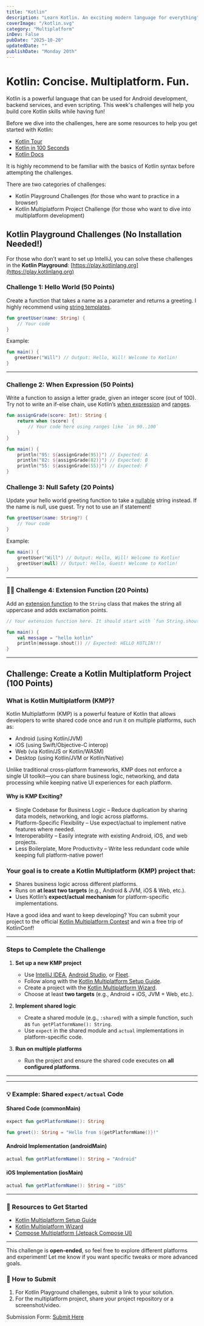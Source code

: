 ```yaml
---
title: "Kotlin"
description: "Learn Kotlin. An exciting modern language for everything"
coverImage: "/kotlin.svg"
category: "Multiplatform"
inDev: False
pubDate: "2025-10-20"
updatedDate: ""
publishDate: "Monday 20th"
---
```


# Kotlin: Concise. Multiplatform. Fun.

Kotlin is a powerful language that can be used for Android development, backend services, and even scripting.
This week's challenges will help you build core Kotlin skills while having fun!

Before we dive into the challenges, here are some resources to help you get started with Kotlin:
 - [Kotlin Tour](https://kotlinlang.org/docs/kotlin-tour-welcome.html)
 - [Kotlin in 100 Seconds](https://www.youtube.com/watch?v=xT8oP0wy-A0)
 - [Kotlin Docs](https://kotlinlang.org/docs/home.html)

It is highly recommend to be familiar with the basics of Kotlin syntax before attempting the challenges.

There are two categories of challenges:
 - Kotlin Playground Challenges (for those who want to practice in a browser)
 - Kotlin Multiplatform Project Challenge (for those who want to dive into multiplatform development)

## **Kotlin Playground Challenges (No Installation Needed!)**
For those who don’t want to set up IntelliJ, you can solve these challenges in the **Kotlin Playground**: [https://play.kotlinlang.org](https://play.kotlinlang.org)

### Challenge 1: Hello World (50 Points)
Create a function that takes a name as a parameter and returns a greeting. I highly recommend using [string templates](https://kotlinlang.org/docs/strings.html#string-templates).

```kotlin
fun greetUser(name: String) {
    // Your code
}
```

Example:
```kotlin
fun main() {
   greetUser("Will") // Output: Hello, Will! Welcome to Kotlin!
}
```

---

### Challenge 2: When Expression (50 Points)
Write a function to assign a letter grade, given an integer score (out of 100). Try not to write an if-else chain, use Kotlin’s [when expression](https://kotlinlang.org/docs/control-flow.html#when-expressions-and-statements) and [ranges](https://kotlinlang.org/docs/ranges.html#range).

```kotlin
fun assignGrade(score: Int): String {
    return when (score) {
        // Your code here using ranges like `in 90..100`
    }
}

fun main() {
    println("95: ${assignGrade(95)}") // Expected: A
    println("82: ${assignGrade(82)}") // Expected: B
    println("55: ${assignGrade(55)}") // Expected: F
}
```

### Challenge 3: Null Safety (20 Points)
Update your hello world greeting function to take a [nullable](https://kotlinlang.org/docs/null-safety.html#nullable-types-and-non-nullable-types) string instead. If the name is null, use guest. Try not to use an if statement!

```kotlin
fun greetUser(name: String?) {
    // Your code
}
```

Example:
```kotlin
fun main() {
    greetUser("Will") // Output: Hello, Will! Welcome to Kotlin!
    greetUser(null) // Output: Hello, Guest! Welcome to Kotlin!
}
```

---

### 🏃‍♂️ Challenge 4: Extension Function (20 Points)
Add an [extension function](https://kotlinlang.org/docs/extensions.html) to the `String` class that makes the string all uppercase and adds exclamation points.

```kotlin
// Your extension function here. It should start with `fun String.shout(): String`

fun main() {
    val message = "hello kotlin"
    println(message.shout()) // Expected: HELLO KOTLIN!!!
}
```

---

## Challenge: Create a Kotlin Multiplatform Project (100 Points)
### What is Kotlin Multiplatform (KMP)?
Kotlin Multiplatform (KMP) is a powerful feature of Kotlin that allows developers to write shared code once and run it on multiple platforms, such as:

- Android (using Kotlin/JVM)
- iOS (using Swift/Objective-C interop)
- Web (via Kotlin/JS or Kotlin/WASM)
- Desktop (using Kotlin/JVM or Kotlin/Native)

Unlike traditional cross-platform frameworks, KMP does not enforce a single UI toolkit—you can share business logic, networking, and data processing while keeping native UI experiences for each platform.
#### Why is KMP Exciting?

- Single Codebase for Business Logic – Reduce duplication by sharing data models, networking, and logic across platforms.
- Platform-Specific Flexibility – Use expect/actual to implement native features where needed.
- Interoperability – Easily integrate with existing Android, iOS, and web projects.
- Less Boilerplate, More Productivity – Write less redundant code while keeping full platform-native power!

### Your goal is to create a Kotlin Multiplatform (KMP) project that:
- Shares business logic across different platforms.
- Runs on **at least two targets** (e.g., Android & JVM, iOS & Web, etc.).
- Uses Kotlin’s **expect/actual mechanism** for platform-specific implementations.

Have a good idea and want to keep developing? You can submit your project to the official [Kotlin Multiplatform Contest](https://kotlinconf.com/contest/) and win a free trip of KotlinConf!

---

### Steps to Complete the Challenge
1. **Set up a new KMP project**
   - Use [IntelliJ IDEA](https://www.jetbrains.com/idea/download/), [Android Studio](https://developer.android.com/studio), or [Fleet](https://www.jetbrains.com/fleet/).
   - Follow along with the [Kotlin Multiplatform Setup Guide](https://www.jetbrains.com/help/kotlin-multiplatform-dev/get-started.html).
   - Create a project with the [Kotlin Multiplatform Wizard](https://kmp.jetbrains.com/).
   - Choose at least **two targets** (e.g., Android + iOS, JVM + Web, etc.).

2. **Implement shared logic**
   - Create a shared module (e.g., `:shared`) with a simple function, such as `fun getPlatformName(): String`.
   - Use `expect` in the shared module and `actual` implementations in platform-specific code.

3. **Run on multiple platforms**
   - Run the project and ensure the shared code executes on **all configured platforms**.

---

---

### **💡 Example: Shared `expect/actual` Code**
#### **Shared Code (commonMain)**
```kotlin
expect fun getPlatformName(): String

fun greet(): String = "Hello from ${getPlatformName()}!"
```

#### **Android Implementation (androidMain)**
```kotlin
actual fun getPlatformName(): String = "Android"
```

#### **iOS Implementation (iosMain)**
```kotlin
actual fun getPlatformName(): String = "iOS"
```

---

### **🔗 Resources to Get Started**
- [Kotlin Multiplatform Setup Guide](https://kotlinlang.org/docs/multiplatform.html)
- [Kotlin Multiplatform Wizard](https://kmp.jetbrains.com/)
- [Compose Multiplatform (Jetpack Compose UI)](https://www.jetbrains.com/lp/compose-multiplatform/)

---

This challenge is **open-ended**, so feel free to explore different platforms and experiment! Let me know if you want specific tweaks or more advanced goals.

### **🔗 How to Submit**
1. For Kotlin Playground challenges, submit a link to your solution.
2. For the multiplatform project, share your project repository or a screenshot/video.

Submission Form: [Submit Here](https://forms.gle/g3TbxaU2r4sCy84XA)
